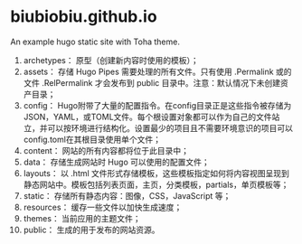 # biubiobiu.github.io

An example hugo static site with Toha theme.

1. archetypes： 原型（创建新内容时使用的模板）；
2. assets： 存储 Hugo Pipes 需要处理的所有文件。只有使用 .Permalink 或的文件 .RelPermalink 才会发布到 public 目录中。注意：默认情况下未创建资产目录；
3. config： Hugo附带了大量的配置指令。在config目录正是这些指令被存储为JSON，YAML，或TOML文件。每个根设置对象都可以作为自己的文件站立，并可以按环境进行结构化。设置最少的项目且不需要环境意识的项目可以config.toml在其根目录使用单个文件；
4. content： 网站的所有内容都将位于此目录中；
5. data： 存储生成网站时 Hugo 可以使用的配置文件；
6. layouts： 以 .html 文件形式存储模板，这些模板指定如何将内容视图呈现到静态网站中。模板包括列表页面，主页，分类模板，partials，单页模板等；
7. static： 存储所有静态内容：图像，CSS，JavaScript 等；
8. resources： 缓存一些文件以加快生成速度；
9. themes： 当前应用的主题文件；
10. public： 生成的用于发布的网站资源。
